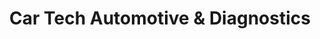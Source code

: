 ---
title: "Car Tech Automotive & Diagnostics"
url: /grand-junction/car-tech-automotive-und-diagnostics/
shop: Autowerkstatt
---